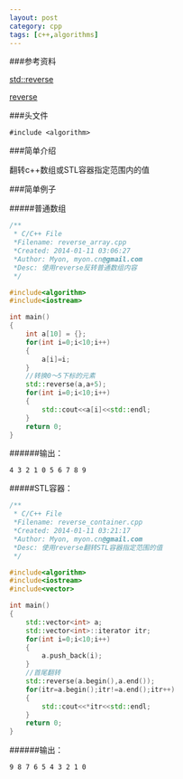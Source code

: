 ```yaml
---
layout:	post
category: cpp
tags: [c++,algorithms]
---
```


###参考资料

[std::reverse](http://en.cppreference.com/w/cpp/algorithm/reverse)

[reverse](http://www.sgi.com/tech/stl/reverse.html)

###头文件

`#include <algorithm>`

###简单介绍

翻转c++数组或STL容器指定范围内的值

<!--break-->

###简单例子

#####普通数组

```c++
/**
 * C/C++ File
 *Filename: reverse_array.cpp
 *Created: 2014-01-11 03:06:27
 *Author: Myon, myon.cn@gmail.com
 *Desc: 使用reverse反转普通数组内容
 */

#include<algorithm>
#include<iostream>

int main()
{
	int a[10] = {};
	for(int i=0;i<10;i++)
	{
		a[i]=i;
	}
	//转换0～5下标的元素
	std::reverse(a,a+5);
	for(int i=0;i<10;i++)
	{
		std::cout<<a[i]<<std::endl;
	}
	return 0;
}
```

######输出：

```
4 3 2 1 0 5 6 7 8 9
```

#####STL容器：

```c++
/**
 * C/C++ File
 *Filename: reverse_container.cpp
 *Created: 2014-01-11 03:21:17
 *Author: Myon, myon.cn@gmail.com
 *Desc: 使用reverse翻转STL容器指定范围的值
 */

#include<algorithm>
#include<iostream>
#include<vector>

int main()
{
	std::vector<int> a;
	std::vector<int>::iterator itr;
	for(int i=0;i<10;i++)
	{
		a.push_back(i);
	}
	//首尾翻转
	std::reverse(a.begin(),a.end());
	for(itr=a.begin();itr!=a.end();itr++)
	{
		std::cout<<*itr<<std::endl;
	}
	return 0;
}
```

######输出：

```
9 8 7 6 5 4 3 2 1 0
```
